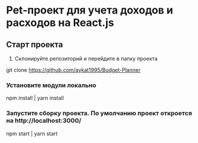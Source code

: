 # Pet-проект для учета доходов и расходов на React.js

## Старт проекта

1. Склонируйте репозиторий и перейдите в папку проекта

git clone https://github.com/aykat1995/Budget-Planner

### Установите модули локально

npm install | yarn install

### Запустите сборку проекта. По умолчанию проект откроется на http://localhost:3000/

npm start | yarn start
